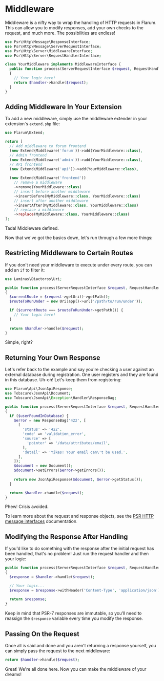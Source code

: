 #  Middleware

Middleware is a nifty way to wrap the handling of HTTP requests in Flarum. This can allow you to modify responses, add your own checks to the request, and much more. The possibilities are endless!

```php
use Psr\Http\Message\ResponseInterface;
use Psr\Http\Message\ServerRequestInterface;
use Psr\Http\Server\MiddlewareInterface;
use Psr\Http\Server\RequestHandlerInterface;

class YourMiddleware implements MiddlewareInterface {
  public function process(ServerRequestInterface $request, RequestHandlerInterface $handler): ResponseInterface
  {    
    // Your logic here!
    return $handler->handle($request);
  }
}
```

## Adding Middleware In Your Extension

To add a new middleware, simply use the middleware extender in your extension's `extend.php` file:

```php
use Flarum\Extend;

return [
  // Add middleware to forum frontend
  (new Extend\Middleware('forum'))->add(YourMiddleware::class),
  // Admin frontend
  (new Extend\Middleware('admin'))->add(YourMiddleware::class),
  // API frontend
  (new Extend\Middleware('api'))->add(YourMiddleware::class),
  
  (new Extend\Middleware('frontend'))
    // remove a middleware
    ->remove(YourMiddleware::class)
    // insert before another middleware
    ->insertBefore(MyMiddleware::class, YourMiddleware::class)
    // insert after another middleware
    ->insertAfter(MyMiddleware::class, YourMiddleware::class)
    // replace a middleware
    ->replace(MyMiddleware::class, YourMiddleware::class)
];
```

Tada! Middleware defined.

Now that we've got the basics down, let's run through a few more things:

## Restricting Middleware to Certain Routes

If you don't need your middleware to execute under every route, you can add an `if` to filter it:

```php
use Laminas\Diactoros\Uri;

public function process(ServerRequestInterface $request, RequestHandlerInterface $handler): ResponseInterface
{
  $currentRoute = $request->getUri()->getPath();
  $routeToRunUnder = new Uri(app()->url('/path/to/run/under'));

  if ($currentRoute === $routeToRunUnder->getPath()) {
    // Your logic here!
  }
  
  return $handler->handle($request);
}
```

Simple, right?

## Returning Your Own Response

Let's refer back to the example and say you're checking a user against an external database during registration. One user registers and they are found in this database. Uh-oh! Let's keep them from registering:

```php
use Flarum\Api\JsonApiResponse;
use Tobscure\JsonApi\Document;
use Tobscure\JsonApi\Exception\Handler\ResponseBag;

public function process(ServerRequestInterface $request, RequestHandlerInterface $handler): ResponseInterface
{
  if ($userFoundInDatabase) {
    $error = new ResponseBag('422', [
      [
        'status' => '422',
        'code' => 'validation_error',
        'source' => [
          'pointer' => '/data/attributes/email',
        ],
        'detail' => 'Yikes! Your email can\'t be used.',
      ],
    ]);
    $document = new Document();
    $document->setErrors($error->getErrors());
  
    return new JsonApiResponse($document, $error->getStatus());
  }

  return $handler->handle($request);
}
```

Phew! Crisis avoided.

To learn more about the request and response objects, see the [PSR HTTP message interfaces](https://www.php-fig.org/psr/psr-7/#1-specification) documentation.

## Modifying the Response After Handling

If you'd like to do something with the response after the initial request has been handled, that's no problem! Just run the request handler and then your logic:

```php
public function process(ServerRequestInterface $request, RequestHandlerInterface $handler): ResponseInterface
{
  $response = $handler->handle($request);

  // Your logic...
  $response = $response->withHeader('Content-Type', 'application/json');
  
  return $response;
}
```

Keep in mind that PSR-7 responses are immutable, so you'll need to reassign the `$response` variable every time you modify the response.

## Passing On the Request

Once all is said and done and you aren't returning a response yourself, you can simply pass the request to the next middleware:

```php
return $handler->handle($request);
```

Great! We're all done here. Now you can make the middleware of your dreams!
